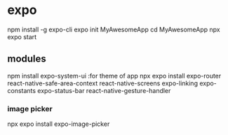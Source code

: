 # expo
 npm install -g expo-cli
expo init MyAwesomeApp
cd MyAwesomeApp
npx expo start
## modules
npm install expo-system-ui :for theme of app
npx expo install expo-router react-native-safe-area-context react-native-screens expo-linking expo-constants expo-status-bar react-native-gesture-handler
### image picker
npx expo install expo-image-picker